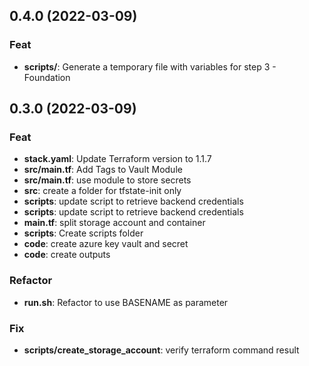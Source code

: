 ## 0.4.0 (2022-03-09)

### Feat

- **scripts/**: Generate a temporary file with variables for step 3 - Foundation

## 0.3.0 (2022-03-09)

### Feat

- **stack.yaml**: Update Terraform version to 1.1.7
- **src/main.tf**: Add Tags to Vault Module
- **src/main.tf**: use module to store secrets
- **src**: create a folder for tfstate-init only
- **scripts**: update script to retrieve backend credentials
- **scripts**: update script to retrieve backend credentials
- **main.tf**: split storage account and container
- **scripts**: Create scripts folder
- **code**: create azure key vault and secret
- **code**: create outputs

### Refactor

- **run.sh**: Refactor to use BASENAME as parameter

### Fix

- **scripts/create_storage_account**: verify terraform command result
